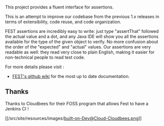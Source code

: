 This project provides a fluent interface for assertions.

This is an attempt to improve our codebase from the previous 1.x releases in terms of extensibility, code reuse,
and code organization. 

FEST assertions are incredibly easy to write: just type "assertThat" followed the actual value and a dot, and any Java 
IDE will show you all the assertions available for the type of the given object to verify. No more confusion about the 
order of the "expected" and "actual" values. Our assertions are very readable as well: they read very close to plain 
English, making it easier for non-technical people to read test code.

For more details please visit :

* [FEST's github wiki](https://github.com/alexruiz/fest-assert-2.x/wiki) for the most up to date documentation.

## Thanks

Thanks to Cloudbees for their FOSS program that allows Fest to have a Jenkins CI !

[[/src/site/resources/images/built-on-Dev@Cloud-Cloudbees.png]]

